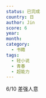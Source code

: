 ```yaml
---
status: 已完成
country: 日
author: Jin
score: 6
year:
month:
category:
  - 书籍
tags:
  - 轻小说
  - 青春
  - 超能力
---
```

6/10 差强人意
